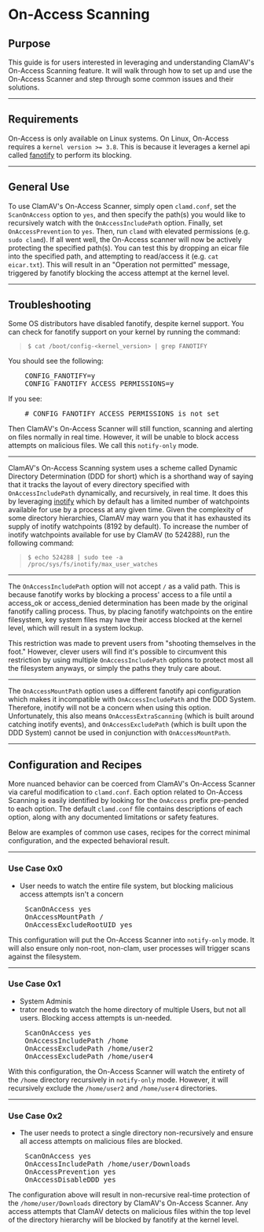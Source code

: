 # On-Access Scanning

## Purpose

This guide is for users interested in leveraging and understanding ClamAV's On-Access Scanning feature. It will walk through how to set up and use the On-Access Scanner and step through some common issues and their solutions.

---

## Requirements

On-Access is only available on Linux systems. On Linux, On-Access requires a `kernel version >= 3.8`. This is because it leverages a kernel api called [fanotify](http://man7.org/linux/man-pages/man7/fanotify.7.html) to perform its blocking.

---

## General Use

To use ClamAV's On-Access Scanner, simply open `clamd.conf`, set the `ScanOnAccess` option to `yes`, and then specify the path(s) you would like to recursively watch with the `OnAccessIncludePath` option. Finally, set `OnAccessPrevention` to `yes`. Then, run `clamd` with elevated permissions (e.g. `sudo clamd`). If all went well, the On-Access scanner will now be actively protecting the specified path(s). You can test this by dropping an eicar file into the specified path, and attempting to read/access it (e.g. `cat eicar.txt`). This will result in an "Operation not permitted" message, triggered by fanotify blocking the access attempt at the kernel level.

---

## Troubleshooting

Some OS distributors have disabled fanotify, despite kernel support. You can check for fanotify support on your kernel by running the command:

> `$ cat /boot/config-<kernel_version> | grep FANOTIFY`

You should see the following:

<pre>
    CONFIG_FANOTIFY=y
    CONFIG_FANOTIFY_ACCESS_PERMISSIONS=y
</pre>

If you see:

<pre>
    # CONFIG_FANOTIFY_ACCESS_PERMISSIONS is not set
</pre>

Then ClamAV's On-Access Scanner will still function, scanning and alerting on files normally in real time. However, it will be unable to block access attempts on malicious files. We call this `notify-only` mode.

---

ClamAV's On-Access Scanning system uses a scheme called Dynamic Directory Determination (DDD for short) which is a shorthand way of saying that it tracks the layout of every directory specified with `OnAccessIncludePath` dynamically, and recursively, in real time. It does this by leveraging [inotify](http://man7.org/linux/man-pages/man7/inotify.7.html) which by default has a limited number of watchpoints available for use by a process at any given time. Given the complexity of some directory hierarchies, ClamAV may warn you that it has exhausted its supply of inotify watchpoints (8192 by default). To increase the number of inotify watchpoints available for use by ClamAV (to 524288), run the following command:

> `$ echo 524288 | sudo tee -a /proc/sys/fs/inotify/max_user_watches`

---

The `OnAccessIncludePath` option will not accept `/` as a valid path. This is because fanotify works by blocking a process' access to a file until a access_ok or access_denied determination has been made by the original fanotify calling process. Thus, by placing fanotify watchpoints on the entire filesystem, key system files may have their access blocked at the kernel level, which will result in a system lockup.

This restriction was made to prevent users from "shooting themselves in the foot." However, clever users will find it's possible to circumvent this restriction by using multiple `OnAccessIncludePath` options to protect most all the filesystem anyways, or simply the paths they truly care about.

---

The `OnAccessMountPath` option uses a different fanotify api configuration which makes it incompatible with `OnAccessIncludePath` and the DDD System. Therefore, inotify will not be a concern when using this option. Unfortunately, this also means `OnAccessExtraScanning` (which is built around catching inotify events), and `OnAccessExcludePath` (which is built upon the DDD System) cannot be used in conjunction with `OnAccessMountPath`.

---

## Configuration and Recipes

More nuanced behavior can be coerced from ClamAV's On-Access Scanner via careful modification to `clamd.conf`. Each option related to On-Access Scanning is easily identified by looking for the `OnAccess` prefix pre-pended to each option. The default `clamd.conf` file contains descriptions of each option, along with any documented limitations or safety features.

Below are examples of common use cases, recipes for the correct minimal configuration, and the expected behavioral result.

---

### Use Case 0x0

- User needs to watch the entire file system, but blocking malicious access attempts isn't a concern
<pre>
    ScanOnAccess yes
    OnAccessMountPath /
    OnAccessExcludeRootUID yes
</pre>

This configuration will put the On-Access Scanner into `notify-only` mode. It will also ensure only non-root, non-clam, user processes will trigger scans against the filesystem.

---

### Use Case 0x1

- System Adminis
- trator needs to watch the home directory of multiple Users, but not all users. Blocking access attempts is un-needed.
<pre>
    ScanOnAccess yes
    OnAccessIncludePath /home
    OnAccessExcludePath /home/user2
    OnAccessExcludePath /home/user4
</pre>

With this configuration, the On-Access Scanner will watch the entirety of the `/home` directory recursively in `notify-only` mode. However, it will recursively exclude the `/home/user2` and `/home/user4` directories.

---

### Use Case 0x2

- The user needs to protect a single directory non-recursively and ensure all access attempts on malicious files are blocked.
<pre>
    ScanOnAccess yes
    OnAccessIncludePath /home/user/Downloads
    OnAccessPrevention yes
    OnAccessDisableDDD yes
</pre>

The configuration above will result in non-recursive real-time protection of the `/home/user/Downloads` directory by ClamAV's On-Access Scanner. Any access attempts that ClamAV detects on malicious files within the top level of the directory hierarchy will be blocked by fanotify at the kernel level.
